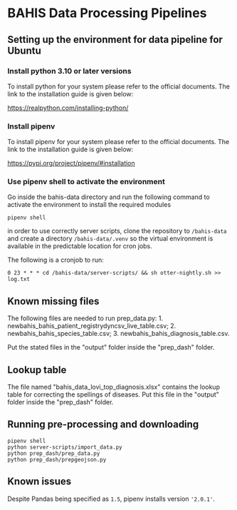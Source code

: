 # BAHIS Data Processing Pipelines

##  Setting up the environment for data pipeline for Ubuntu

###  Install python 3.10 or later versions
To install python for your system please refer to the official documents. The link to the installation guide is given below:

https://realpython.com/installing-python/

###  Install pipenv
To install pipenv for your system please refer to the official documents. The link to the installation guide is given below:

https://pypi.org/project/pipenv/#installation

###  Use pipenv shell to activate the environment
Go inside the bahis-data directory and run the following command to activate the environment to install the required modules

`pipenv shell`

in order to use correctly server scripts, clone the repository to `/bahis-data` and create a directory `/bahis-data/.venv` so the virtual environment is available in the predictable location for cron jobs.

The following is a cronjob to run:
```
0 23 * * * cd /bahis-data/server-scripts/ && sh otter-nightly.sh >> log.txt
```
## Known missing files
The following files are needed to run prep_data.py:
	1. newbahis_bahis_patient_registrydyncsv_live_table.csv;
	2. newbahis_bahis_species_table.csv;
	3. newbahis_bahis_diagnosis_table.csv.
	
Put the stated files in the "output" folder inside the "prep_dash" folder.

## Lookup table
The file named "bahis_data_lovi_top_diagnosis.xlsx" contains the lookup table for correcting the spellings of diseases. Put this file in the "output" folder inside the "prep_dash" folder.
	
## Running pre-processing and downloading
```
pipenv shell
python server-scripts/import_data.py
python prep_dash/prep_data.py
python prep_dash/prepgeojson.py
```

## Known issues
Despite Pandas being specified as `1.5`, pipenv installs version `'2.0.1'`.
